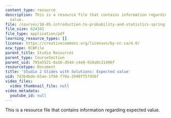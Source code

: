 ```yaml
---
content_type: resource
description: This is a resource file that contains information regarding expected
  value.
file: /courses/18-05-introduction-to-probability-and-statistics-spring-2014/7d3b4bdeb5ae1f94f70a2948ff57456f_MIT18_05S14_studio2slides.pdf
file_size: 624341
file_type: application/pdf
learning_resource_types: []
license: https://creativecommons.org/licenses/by-nc-sa/4.0/
ocw_type: OCWFile
parent_title: Studio Resources
parent_type: CourseSection
parent_uid: 795a5521-0a16-d54d-c4e8-910a0c21496f
resourcetype: Document
title: 'Studio 2 Slides with Solutions: Expected value'
uid: 7d3b4bde-b5ae-1f94-f70a-2948ff57456f
video_files:
  video_thumbnail_file: null
video_metadata:
  youtube_id: null
---
```

This is a resource file that contains information regarding expected value.